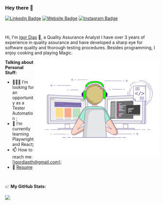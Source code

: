 ### Hey there 👋

[![Linkedin Badge](https://img.shields.io/badge/-LinkedIn-0e76a8?style=flat-square&logo=Linkedin&logoColor=white)](https://linkedin.com/in/igordiasth)
[![Website Badge](https://img.shields.io/badge/Website-3b5998?style=flat-square&logo=google-chrome&logoColor=white)](https://igordiasth.dev)
[![Instagram Badge](https://img.shields.io/badge/-Instagram-e4405f?style=flat-square&logo=Instagram&logoColor=white)](https://instagram.com/uaiboraviajar/)

<br />

Hi, I'm [Igor Dias](https://igordiasth.dev/)  🚀, a Quality Assurance Analyst I have over 3 years of experience in quality assurance and have developed a sharp eye for software quality and thorough testing procedures. 
Besides programming, I enjoy cooking and playing Magic.

<img align="right" alt="GIF" src="https://github.com/Igorth/Igorth/blob/master/coding.gif?raw=true" width="408" height="318" />
  
**Talking about Personal Stuff:**

- 👨🏽‍💻 I’m looking for an opportunity as a Tester Automation ;
- 🌱 I’m currently learning Playwright and React;
- 📫 How to reach me: [igordiasth@gmail.com];
- 📝 [Resume](https://drive.google.com/file/d/1yUTZoqvehDcWMcR7o40O3539SWC_H-cd/view)
<br />

📈 **My GitHub Stats:**

<p>
  <img height="180em" src="https://github-readme-stats.vercel.app/api?username=Igorth&show_icons=true&hide_border=true&&count_private=true&include_all_commits=true" />

</p>


<br />
<br />
